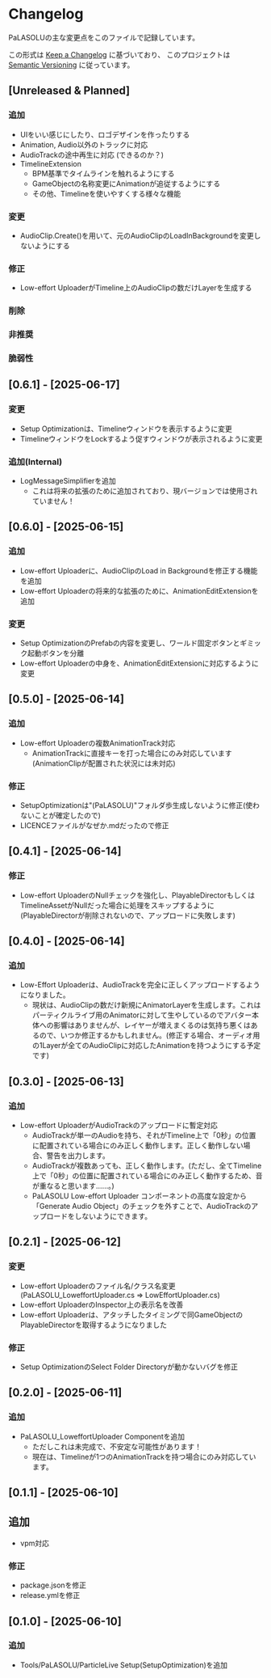 # Changelog
PaLASOLUの主な変更点をこのファイルで記録しています。

この形式は [Keep a Changelog](https://keepachangelog.com/ja/1.0.0/) に基づいており、
このプロジェクトは [Semantic Versioning](https://semver.org/lang/ja/) に従っています。

## [Unreleased & Planned]

### 追加
- UIをいい感じにしたり、ロゴデザインを作ったりする
- Animation, Audio以外のトラックに対応
- AudioTrackの途中再生に対応 (できるのか？)
- TimelineExtension
  - BPM基準でタイムラインを触れるようにする
  - GameObjectの名称変更にAnimationが追従するようにする
  - その他、Timelineを使いやすくする様々な機能

### 変更
- AudioClip.Create()を用いて、元のAudioClipのLoadInBackgroundを変更しないようにする

### 修正
- Low-effort UploaderがTimeline上のAudioClipの数だけLayerを生成する

### 削除

### 非推奨

### 脆弱性

## [0.6.1] - [2025-06-17]
### 変更
- Setup Optimizationは、Timelineウィンドウを表示するように変更
- TimelineウィンドウをLockするよう促すウィンドウが表示されるように変更

### 追加(Internal)
- LogMessageSimplifierを追加
  - これは将来の拡張のために追加されており、現バージョンでは使用されていません！

## [0.6.0] - [2025-06-15]
### 追加
- Low-effort Uploaderに、AudioClipのLoad in Backgroundを修正する機能を追加
- Low-effort Uploaderの将来的な拡張のために、AnimationEditExtensionを追加

### 変更
- Setup OptimizationのPrefabの内容を変更し、ワールド固定ボタンとギミック起動ボタンを分離
- Low-effort Uploaderの中身を、AnimationEditExtensionに対応するように変更

## [0.5.0] - [2025-06-14]
### 追加
- Low-effort Uploaderの複数AnimationTrack対応
  - AnimationTrackに直接キーを打った場合にのみ対応しています(AnimationClipが配置された状況には未対応)

### 修正
- SetupOptimizationは"(PaLASOLU)"フォルダ歩生成しないように修正(使わないことが確定したので)
- LICENCEファイルがなぜか.mdだったので修正

## [0.4.1] - [2025-06-14]
### 修正
- Low-effort UploaderのNullチェックを強化し、PlayableDirectorもしくはTimelineAssetがNullだった場合に処理をスキップするように(PlayableDirectorが削除されないので、アップロードに失敗します)

## [0.4.0] - [2025-06-14]
### 追加
- Low-Effort Uploaderは、AudioTrackを完全に正しくアップロードするようになりました。
  - 現状は、AudioClipの数だけ新規にAnimatorLayerを生成します。これはパーティクルライブ用のAnimatorに対して生やしているのでアバター本体への影響はありませんが、レイヤーが増えまくるのは気持ち悪くはあるので、いつか修正するかもしれません。(修正する場合、オーディオ用の1Layerが全てのAudioClipに対応したAnimationを持つようにする予定です)

## [0.3.0] - [2025-06-13]
### 追加
- Low-effort UploaderがAudioTrackのアップロードに暫定対応
  - AudioTrackが単一のAudioを持ち、それがTimeline上で「0秒」の位置に配置されている場合にのみ正しく動作します。正しく動作しない場合、警告を出力します。
  - AudioTrackが複数あっても、正しく動作します。(ただし、全てTimeline上で「0秒」の位置に配置されている場合にのみ正しく動作するため、音が重なると思います……。)
  - PaLASOLU Low-effort Uploader コンポーネントの高度な設定から「Generate Audio Object」のチェックを外すことで、AudioTrackのアップロードをしないようにできます。

## [0.2.1] - [2025-06-12]
### 変更
- Low-effort Uploaderのファイル名/クラス名変更(PaLASOLU_LoweffortUploader.cs => LowEffortUploader.cs)
- Low-effort UploaderのInspector上の表示名を改善
- Low-effort Uploaderは、アタッチしたタイミングで同GameObjectのPlayableDirectorを取得するようになりました

### 修正
- Setup OptimizationのSelect Folder Directoryが動かないバグを修正

## [0.2.0] - [2025-06-11]
### 追加
- PaLASOLU_LoweffortUploader Componentを追加
  - ただしこれは未完成で、不安定な可能性があります！
  - 現在は、Timelineが1つのAnimationTrackを持つ場合にのみ対応しています。

## [0.1.1] - [2025-06-10]
## 追加
- vpm対応

### 修正
- package.jsonを修正
- release.ymlを修正

## [0.1.0] - [2025-06-10]
### 追加
- Tools/PaLASOLU/ParticleLive Setup(SetupOptimization)を追加